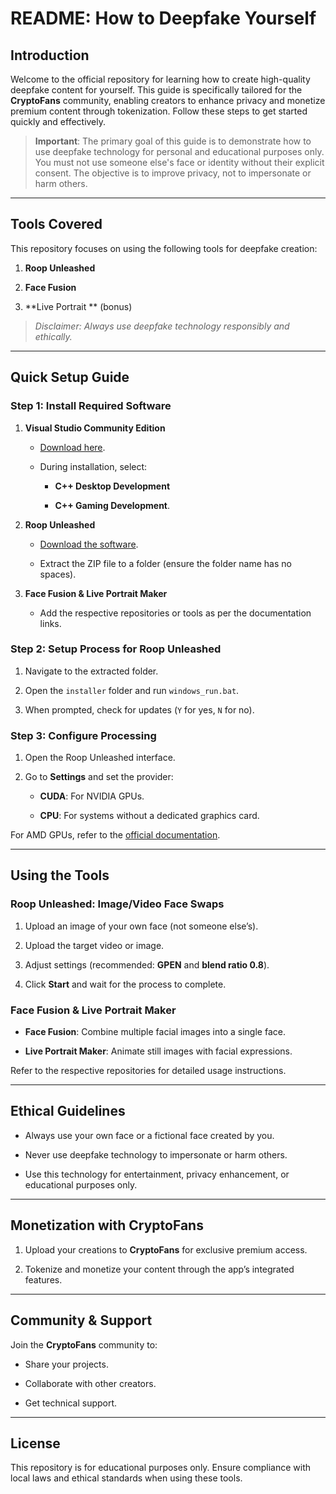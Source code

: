 # README: How to Deepfake Yourself

## Introduction

Welcome to the official repository for learning how to create high-quality deepfake content for yourself. This guide is specifically tailored for the **CryptoFans** community, enabling creators to enhance privacy and monetize premium content through tokenization. Follow these steps to get started quickly and effectively.

> **Important**: The primary goal of this guide is to demonstrate how to use deepfake technology for personal and educational purposes only. You must not use someone else's face or identity without their explicit consent. The objective is to improve privacy, not to impersonate or harm others.

---

## Tools Covered

This repository focuses on using the following tools for deepfake creation:

1. **Roop Unleashed**
    
2. **Face Fusion**
    
3. **Live Portrait ** (bonus)
    

> _Disclaimer: Always use deepfake technology responsibly and ethically._

---

## Quick Setup Guide

### Step 1: Install Required Software

1. **Visual Studio Community Edition**
    
    - [Download here](https://visualstudio.microsoft.com/).
        
    - During installation, select:
        
        - **C++ Desktop Development**
            
        - **C++ Gaming Development**.
            
2. **Roop Unleashed**
    
    - [Download the software](https://github.com/C0untFloyd/roop-unleashed).
        
    - Extract the ZIP file to a folder (ensure the folder name has no spaces).
        
3. **Face Fusion & Live Portrait Maker**
    
    - Add the respective repositories or tools as per the documentation links.
        

### Step 2: Setup Process for Roop Unleashed

1. Navigate to the extracted folder.
    
2. Open the `installer` folder and run `windows_run.bat`.
    
3. When prompted, check for updates (`Y` for yes, `N` for no).
    

### Step 3: Configure Processing

1. Open the Roop Unleashed interface.
    
2. Go to **Settings** and set the provider:
    
    - **CUDA**: For NVIDIA GPUs.
        
    - **CPU**: For systems without a dedicated graphics card.
        

For AMD GPUs, refer to the [official documentation](https://github.com/C0untFloyd/roop-unleashed).

---

## Using the Tools

### Roop Unleashed: Image/Video Face Swaps

1. Upload an image of your own face (not someone else’s).
    
2. Upload the target video or image.
    
3. Adjust settings (recommended: **GPEN** and **blend ratio 0.8**).
    
4. Click **Start** and wait for the process to complete.
    

### Face Fusion & Live Portrait Maker

- **Face Fusion**: Combine multiple facial images into a single face.
    
- **Live Portrait Maker**: Animate still images with facial expressions.
    

Refer to the respective repositories for detailed usage instructions.

---

## Ethical Guidelines

- Always use your own face or a fictional face created by you.
    
- Never use deepfake technology to impersonate or harm others.
    
- Use this technology for entertainment, privacy enhancement, or educational purposes only.
    

---

## Monetization with CryptoFans

1. Upload your creations to **CryptoFans** for exclusive premium access.
    
2. Tokenize and monetize your content through the app’s integrated features.
    

---

## Community & Support

Join the **CryptoFans** community to:

- Share your projects.
    
- Collaborate with other creators.
    
- Get technical support.
    

---

## License

This repository is for educational purposes only. Ensure compliance with local laws and ethical standards when using these tools.